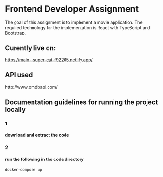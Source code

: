 # Frontend Developer Assignment
The goal of this assignment is to implement a movie application. The required technology for the
implementation is React with TypeScript and Bootstrap.

## Curently live on:
https://main--super-cat-f92265.netlify.app/

## API used
http://www.omdbapi.com/

## Documentation guidelines for running the project locally
### 1
#### download and extract the code

### 2
#### run the following in the code directory
```sh
docker-compose up
```
